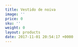 ```yaml
---
title: Vestido de noiva
image: ''
price: 0
sku: ''
weight: 0
layout: products
date: 2017-11-01 20:54:17 +0000
---
```

